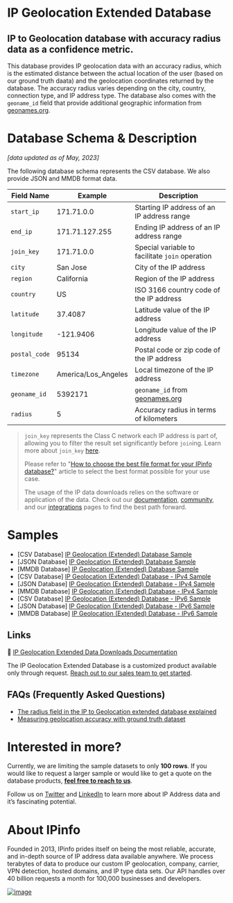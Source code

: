 # IP Geolocation Extended Database

## IP to Geolocation database with accuracy radius data as a confidence metric.

This database provides IP geolocation data with an accuracy radius, which is the estimated distance between the actual location of the user (based on our ground truth daata) and the geolocation coordinates returned by the database. The accuracy radius varies depending on the city, country, connection type, and IP address type. The database also comes with the `geoname_id` field that provide additional geographic information from [geonames.org](https://www.geonames.org/).

# Database Schema & Description

*[data updated as of May, 2023]*

The following database schema represents the CSV database. We also provide JSON and MMDB format data.

| Field Name    | Example             | Description                                                 |
|---------------|---------------------|-------------------------------------------------------------|
| `start_ip`    | 171.71.0.0          | Starting IP address of an IP address range                  |
| `end_ip`      | 171.71.127.255      | Ending IP address of an IP address range                    |
| `join_key`    | 171.71.0.0          | Special variable to facilitate `join` operation             |
| `city`        | San Jose            | City of the IP address                                      |
| `region`      | California          | Region of the IP address                                    |
| `country`     | US                  | ISO 3166 country code of the IP address                     |
| `latitude`    | 37.4087             | Latitude value of the IP address                            |
| `longitude`   | -121.9406           | Longitude value of the IP address                           |
| `postal_code` | 95134               | Postal code or zip code of the IP address                   |
| `timezone`    | America/Los_Angeles | Local timezone of the IP address                            |
| `geoname_id`  | 5392171             | `geoname_id` from [geonames.org](https://www.geonames.org/) |
| `radius`      | 5                   | Accuracy radius in terms of kilometers                      |

> `join_key` represents the Class C network each IP address is part of, allowing you to filter the result set significantly before `join`ing. Learn more about `join_key` [here](https://community.ipinfo.io/t/ipinfos-join-key-column-explained/5526).
> 
> Please refer to "[How to choose the best file format for your IPinfo database?](https://ipinfo.io/blog/ipinfo-database-formats/)" article to select the best format possible for your use case.
>
> The usage of the IP data downloads relies on the software or application of the data. Check out our [documentation](https://ipinfo.io/developers/database-download), [community](https://community.ipinfo.io/c/docs/8), and our [integrations](https://ipinfo.io/integrations) pages to find the best path forward.

# Samples

- [CSV Database] [IP Geolocation (Extended) Database Sample](/IP%20Geolocation%20Extended/ip_geolocation_extended_sample.csv)
- [JSON Database] [IP Geolocation (Extended) Database Sample](/IP%20Geolocation%20Extended/ip_geolocation_extended_sample.json)
- [MMDB Database] [IP Geolocation (Extended) Database Sample](/IP%20Geolocation%20Extended/ip_geolocation_extended_sample.mmdb)
- [CSV Database] [IP Geolocation (Extended) Database - IPv4 Sample](/IP%20Geolocation%20Extended/ip_geolocation_extended_ipv4_sample.csv)
- [JSON Database] [IP Geolocation (Extended) Database - IPv4 Sample](/IP%20Geolocation%20Extended/ip_geolocation_extended_ipv4_sample.json)
- [MMDB Database] [IP Geolocation (Extended) Database - IPv4 Sample](/IP%20Geolocation%20Extended/ip_geolocation_extended_ipv4_sample.mmdb)
- [CSV Database] [IP Geolocation (Extended) Database - IPv6 Sample](/IP%20Geolocation%20Extended/ip_geolocation_extended_ipv6_sample.csv)
- [JSON Database] [IP Geolocation (Extended) Database - IPv6 Sample](/IP%20Geolocation%20Extended/ip_geolocation_extended_ipv6_sample.json)
- [MMDB Database] [IP Geolocation (Extended) Database - IPv6 Sample](/IP%20Geolocation%20Extended/ip_geolocation_extended_ipv6_sample.mmdb)

## Links

🔗 [IP Geolocation Extended Data Downloads Documentation](https://ipinfo.io/developers/ip-to-geolocation-extended)

The IP Geolocation Extended Database is a customized product available only through request. [Reach out to our sales team to get started](https://ipinfo.io/contact).

## FAQs (Frequently Asked Questions)

- [The radius field in the IP to Geolocation extended database explained](https://community.ipinfo.io/t/the-radius-field-in-the-ip-to-geolocation-extended-database-explained/694)
- [Measuring geolocation accuracy with ground truth dataset](https://community.ipinfo.io/t/measuring-geolocation-accuracy-with-ground-truth-dataset/1717)

# Interested in more?

Currently, we are limiting the sample datasets to only **100 rows**. If you would like to request a larger sample or would like to get a quote on the database products, **[feel free to reach to us](https://ipinfo.io/products/ip-database-download#request_form)**.

Follow us on [Twitter](https://twitter.com/ipinfo) and [LinkedIn](https://www.linkedin.com/company/ipinfo/) to learn more about IP Address data and it’s fascinating potential.

# About IPinfo

Founded in 2013, IPinfo prides itself on being the most reliable, accurate, and in-depth source of IP address data available anywhere. We process terabytes of data to produce our custom IP geolocation, company, carrier, VPN detection, hosted domains, and IP type data sets. Our API handles over 40 billion requests a month for 100,000 businesses and developers.

[![image](https://avatars3.githubusercontent.com/u/15721521?s=128&u=7bb7dde5c4991335fb234e68a30971944abc6bf3&v=4)](https://ipinfo.io/)